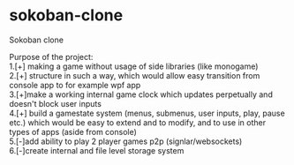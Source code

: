 # sokoban-clone

Sokoban clone

Purpose of the project:\
1.[+] making a game without usage of side libraries (like monogame)\
2.[+] structure in such a way, which would allow easy transition from console app to for example wpf app\
3.[+]make a working internal game clock which updates perpetually and doesn't block user inputs\
4.[+] build a gamestate system (menus, submenus, user inputs, play, pause etc.) which would be easy to extend and to modify, and to use in other types of apps (aside from console)\
5.[-]add ability to play 2 player games p2p (signlar/websockets)\
6.[-]create internal and file level storage system
